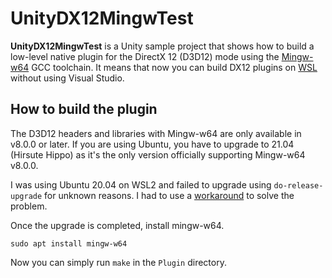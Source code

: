 UnityDX12MingwTest
==================

**UnityDX12MingwTest** is a Unity sample project that shows how to build a
low-level native plugin for the DirectX 12 (D3D12) mode using the [Mingw-w64]
GCC toolchain. It means that now you can build DX12 plugins on [WSL] without
using Visual Studio.

[Mingw-w64]: http://mingw-w64.org/
[WSL]: https://docs.microsoft.com/en-us/windows/wsl/about

How to build the plugin
-----------------------

The D3D12 headers and libraries with Mingw-w64 are only available in v8.0.0 or
later. If you are using Ubuntu, you have to upgrade to 21.04 (Hirsute Hippo) as
it's the only version officially supporting Mingw-w64 v8.0.0.

I was using Ubuntu 20.04 on WSL2 and failed to upgrade using
`do-release-upgrade` for unknown reasons. I had to use a [workaround] to solve
the problem.

[workaround]:
  https://www.reddit.com/r/Ubuntu/comments/mwdlj0/bug_cannot_upgrade_from_2010_to_2104/gvtt6zz/

Once the upgrade is completed, install mingw-w64.

```
sudo apt install mingw-w64
```

Now you can simply run `make` in the `Plugin` directory.
